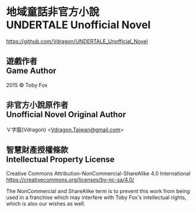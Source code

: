 # 地域童話非官方小說<br />UNDERTALE Unofficial Novel
<https://github.com/Vdragon/UNDERTALE_Unofficial_Novel>

## 遊戲作者<br />Game Author
2015 © Toby Fox

## 非官方小說原作者<br />Unofficial Novel Original Author
Ｖ字龍(Vdragon) &lt;<Vdragon.Taiwan@gmail.com>&gt;

## 智慧財產授權條款<br />Intellectual Property License
Creative Commons Attribution-NonCommercial-ShareAlike 4.0 International  
<https://creativecommons.org/licenses/by-nc-sa/4.0/>

The NonCommercial and ShareAlike term is to prevent this work from being used in a franchise which may interfere with Toby Fox's intellectual rights, which is also our wishes as well.
